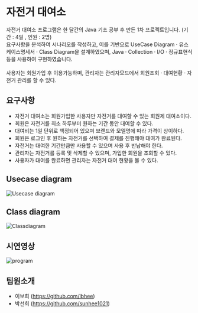 # 자전거 대여소
자전거 대여소 프로그램은 한 달간의 Java 기초 공부 후 만든 1차 프로젝트입니다.  (기간 : 4일 , 인원 : 2명)<br>
요구사항을 분석하여 시나리오를 작성하고, 이를 기반으로 UseCase Diagram · 유스케이스명세서 · Class Diagram을 설계하였으며, 
Java · Collection · I/O · 정규표현식 등을 사용하여 구현하였습니다.<br>
<br>사용자는 회원가입 후 이용가능하며, 관리자는 관리자모드에서 회원조회 · 대여현황 · 자전거 관리를 할 수 있다.

## 요구사항
* 자전거 대여소는 회원가입한 사용자만 자전거를 대여할 수 있는 회원제 대여소이다.<br>
* 회원은 자전거를 최소 하루부터 원하는 기간 동안 대여할 수 있다.<br>
* 대여비는 1일 단위로 책정되어 있으며 브랜드와 모델명에 따라 가격이 상이하다.<br>
* 회원은 로그인 후 원하는 자전거를 선택하여 결제를 진행해야 대여가 완료된다.<br>
* 자전거는 대여한 기간만큼만 사용할 수 있으며 사용 후 반납해야 한다.<br>
* 관리자는 자전거를 등록 및 삭제할 수 있으며, 가입한 회원을 조회할 수 있다.<br>
* 사용자가 대여를 완료하면 관리자는 자전거 대여 현황을 볼 수 있다.<br>

## Usecase diagram 
![Usecase diagram](https://user-images.githubusercontent.com/78418562/125223594-fe425100-e306-11eb-9b5d-943a00a26db5.jpg)

## Class diagram 
![Classdiagram](https://user-images.githubusercontent.com/78418562/125223598-000c1480-e307-11eb-8f91-240a4099dfc2.jpg)

## 시연영상
![program](https://user-images.githubusercontent.com/78418562/125223621-0b5f4000-e307-11eb-96c8-6844589c8672.gif)

## 팀원소개
* 이보희 (https://github.com/lbhee)
* 박선희 (https://github.com/sunhee1021)
